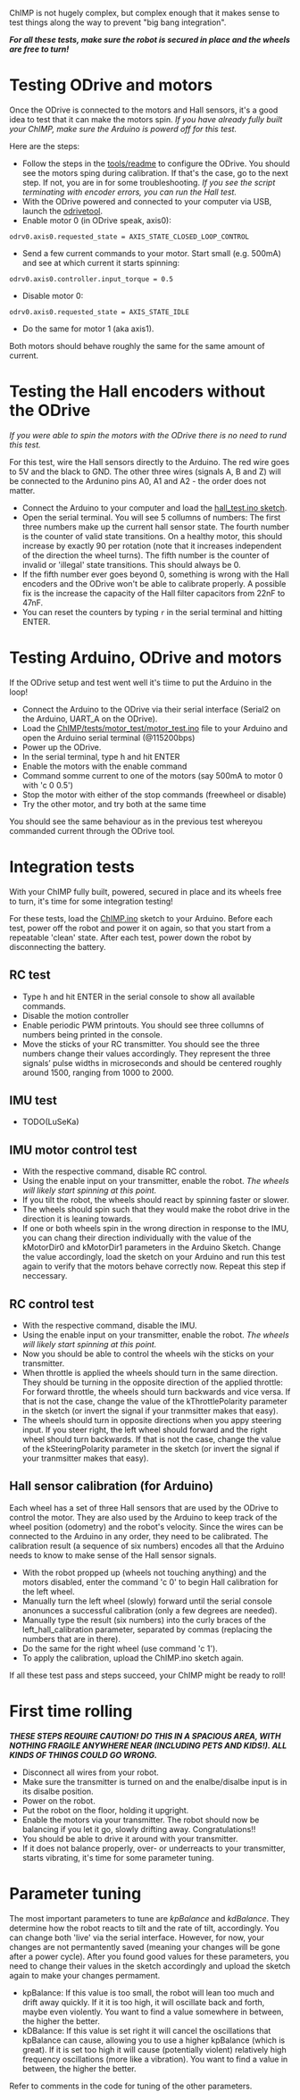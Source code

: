 ChIMP is not hugely complex, but complex enough that it makes sense to test things along the way to prevent "big bang integration".

***For all these tests, make sure the robot is secured in place and the wheels are free to turn!***

# Testing ODrive and motors
Once the ODrive is connected to the motors and Hall sensors, it's a good idea to test that it can make the motors spin.
*If you have already fully built your ChIMP, make sure the Arduino is powerd off for this test.*

Here are the steps:

* Follow the steps in the [tools/readme](https://github.com/CharlestonRobotics/ChIMP/blob/master/tools) to configure the ODrive.
You should see the motors sping during calibration. If that's the case, go to the next step. If not, you are in for some troubleshooting.
*If you see the script terminating with encoder errors, you can run the Hall test.*
* With the ODrive powered and connected to your computer via USB, launch the [odrivetool](https://docs.odriverobotics.com/v/latest/getting-started.html#start-odrivetool).
* Enable motor 0 (in ODrive speak, axis0): 

``odrv0.axis0.requested_state = AXIS_STATE_CLOSED_LOOP_CONTROL``
* Send a few current commands to your motor. Start small (e.g. 500mA) and see at which current it starts spinning:

``odrv0.axis0.controller.input_torque = 0.5``
* Disable motor 0: 

``odrv0.axis0.requested_state = AXIS_STATE_IDLE``
* Do the same for motor 1 (aka axis1).

Both motors should behave roughly the same for the same amount of current. 

# Testing the Hall encoders without the ODrive
*If you were able to spin the motors with the ODrive there is no need to rund this test.*


For this test, wire the Hall sensors directly to the Arduino. The red wire goes to 5V and the black to GND.
The other three wires (signals A, B and Z) will be connected to the Ardunino pins A0, A1 and A2 - the order does not matter.

* Connect the Arduino to your computer and load the [hall_test.ino sketch](https://github.com/CharlestonRobotics/ChIMP/blob/master/tests/hall_test/hall_test.ino).
* Open the serial terminal. You will see 5 collumns of numbers:
The first three numbers make up the current hall sensor state. 
The fourth number is the counter of valid state transitions. On a healthy motor, this should increase by exactly 90 per rotation
(note that it increases independent of the direction the wheel turns).
The fifth number is the counter of invalid or 'illegal' state transitions. This should always be 0. 
* If the fifth number ever goes beyond 0, something is wrong with the Hall encoders and the ODrive won't be able to calibrate properly.
A possible fix is the increase the capacity of the Hall filter capacitors from 22nF to 47nF.
* You can reset the counters by typing ```r``` in the serial terminal and hitting ENTER.

# Testing Arduino, ODrive and motors
If the ODrive setup and test went well it's tiime to put the Arduino in the loop!

* Connect the Arduino to the ODrive via their serial interface (Serial2 on the Arduino, UART_A on the ODrive).
* Load the [ChIMP/tests/motor_test/motor_test.ino](https://github.com/CharlestonRobotics/ChIMP/tree/master/tests/motor_test) file to your Arduino and open the Arduino serial terminal (@115200bps)
* Power up the ODrive.
* In the serial terminal, type h and hit ENTER
* Enable the motors with the enable command
* Command somme current to one of the motors (say 500mA to motor 0 with 'c 0 0.5')
* Stop the motor with either of the stop commands (freewheel or disable)
* Try the other motor, and try both at the same time

You should see the same behaviour as in the previous test whereyou commanded current through the ODrive tool.

# Integration tests
With your ChIMP fully built, powered, secured in place and its wheels free to turn, it's time for some integration testing!

For these tests, load the [ChIMP.ino](https://github.com/CharlestonRobotics/ChIMP) sketch to your Arduino. 
Before each test, power off the robot and power it on again, so that you start from a repeatable 'clean' state.
After each test, power down the robot by disconnecting the battery.

## RC test

* Type h and hit ENTER in the serial console to show all available commands.
* Disable the motion controller
* Enable periodic PWM printouts. You should see three collumns of numbers being printed in the console.
* Move the sticks of your RC transmitter. You should see the three numbers change their values accordingly.
They represent the three signals’ pulse widths in microseconds and should be centered roughly around 1500, ranging from 1000 to 2000.

## IMU test
* TODO(LuSeKa)

## IMU motor control test
* With the respective command, disable RC control.
* Using the enable input on your transmitter, enable the robot. *The wheels will likely start spinning at this point.*
* If you tilt the robot, the wheels should react by spinning faster or slower.
* The wheels should spin such that they would make the robot drive in the direction it is leaning towards.
* If one or both wheels spin in the wrong direction in response to the IMU, you can chang their direction individually
with the value of the kMotorDir0 and kMotorDir1 parameters in the Arduino Sketch. Change the value accordingly,
load the sketch on your Arduino and run this test again to verify that the motors behave correctly now. Repeat this step if neccessary.

## RC control test
* With the respective command, disable the IMU.
* Using the enable input on your transmitter, enable the robot. *The wheels will likely start spinning at this point.*
* Now you should be able to control the wheels wih the sticks on your transmitter.
* When throttle is applied the wheels should turn in the same direction. They should be turning in the opposite direction of the applied throttle:
For forward throttle, the wheels should turn backwards and vice versa. If that is not the case, change the value of the kThrottlePolarity parameter in the sketch
(or invert the signal if your tranmsitter makes that easy).
* The wheels should turn in opposite directions when you appy steering input. If you steer right, the left wheel should forward and the right wheel should turn backwards.
If that is not the case, change the value of the kSteeringPolarity parameter in the sketch
(or invert the signal if your tranmsitter makes that easy).

## Hall sensor calibration (for Arduino)
Each wheel has a set of three Hall sensors that are used by the ODrive to control the motor.
They are also used by the Arduino to keep track of the wheel position (odometry) and the robot's velocity.
Since the wires can be connected to the Arduino in any order, they need to be calibrated.
The calibration result (a sequence of six numbers) encodes all that the Arduino needs to know to make sense of the Hall sensor signals.
* With the robot propped up (wheels not touching anything) and the motors disabled, enter the command 'c 0' to begin Hall calibration for the left wheel.
* Manually turn the left wheel (slowly) forward until the serial console anonunces a successful calibration (only a few degrees are needed).
* Manually type the result (six numbers) into the curly braces of the left_hall_calibration parameter, separated by commas (replacing the numbers that are in there).
* Do the same for the right wheel (use command 'c 1').
* To apply the calibration, upload the ChIMP.ino sketch again.

If all these test pass and steps succeed, your ChIMP might be ready to roll!

# First time rolling
***THESE STEPS REQUIRE CAUTION! DO THIS IN A SPACIOUS AREA, WITH NOTHING FRAGILE ANYWHERE NEAR (INCLUDING PETS AND KIDS!). ALL KINDS OF THINGS COULD GO WRONG.***
* Disconnect all wires from your robot.
* Make sure the transmitter is turned on and the enalbe/disalbe input is in its disalbe position.
* Power on the robot.
* Put the robot on the floor, holding it upgright.
* Enable the motors via your transmitter. The robot should now be balancing if you let it go, slowly drifting away. Congratulations!!
* You should be able to drive it around with your transmitter.
* If it does not balance properly, over- or underreacts to your transmitter, starts vibrating, it's time for some parameter tuning.

# Parameter tuning 
The most important parameters to tune are *kpBalance* and *kdBalance*. They determine how the robot reacts to tilt and the rate of tilt, accordingly. You can change both 'live' via the serial interface. However, for now, your changes are not permantently saved (meaning your changes will be gone after a power cycle). After you found good values for these parameters, you need to change their values in the sketch accordingly and upload the sketch again to make your changes permament. 
* kpBalance: If this value is too small, the robot will lean too much and drift away quickly. If it it is too high, it will oscillate back and forth, maybe even violently. You want to find a value somewhere in between, the higher the better.
* kDBalance: If this value is set right it will cancel the oscillations that kpBalance can cause, allowing you to use a higher kpBalance (which is great). If it is set too high it will cause (potentially violent) relatively high frequency oscillations (more like a vibration). You want to find a value in between, the higher the better. 

Refer to comments in the code for tuning of the other parameters.
